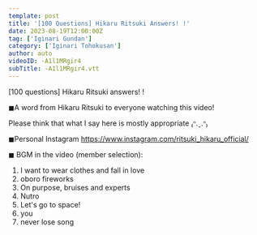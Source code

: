 ```yaml
---
template: post
title: '[100 Questions] Hikaru Ritsuki Answers! !'
date: 2023-08-19T12:00:00Z
tag: ['Iginari Gundan']
category: ['Iginari Tohokusan']
author: auto 
videoID: -A1l1MRgir4
subTitle: -A1l1MRgir4.vtt
---
```

[100 questions] Hikaru Ritsuki answers! !

◼︎A word from Hikaru Ritsuki to everyone watching this video!

Please think that what I say here is mostly appropriate ₍ᐢ.ˬ.ᐢ₎

◼︎Personal Instagram
https://www.instagram.com/ritsuki_hikaru_official/

◼︎ BGM in the video (member selection):

1. I want to wear clothes and fall in love
2. oboro fireworks
3. On purpose, bruises and experts
4. Nutro
5. Let's go to space!
6. you
7. never lose song
